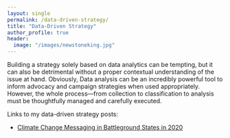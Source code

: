 ```yaml
---
layout: single
permalink: /data-driven-strategy/
title: "Data-Driven Strategy"
author_profile: true
header:
  image: "/images/newstoneking.jpg"
---
```


Building a strategy solely based on data analytics can be tempting, but it can also be detrimental without a proper contextual understanding of the issue at hand. Obviously, Data analysis can be an incredibly powerful tool to inform advocacy and campaign strategies when used appropriately. However, the whole process—from collection to classification to analysis must be thoughtfully managed and carefully executed.

Links to my data-driven strategy posts:
* [Climate Change Messaging in Battleground States in 2020](https://kevineduardokarl.github.io/climate-change-messaging-in-battleground-states/)
